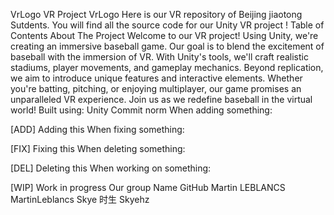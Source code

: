 VrLogo
VR Project
VrLogo
Here is our VR repository of Beijing jiaotong Sutdents.
You will find all the source code for our Unity VR project !
Table of Contents
About The Project
Welcome to our VR project! Using Unity, we're creating an immersive baseball game. Our goal is to blend the excitement of baseball with the immersion of VR. With Unity's tools, we'll craft realistic stadiums, player movements, and gameplay mechanics. Beyond replication, we aim to introduce unique features and interactive elements. Whether you're batting, pitching, or enjoying multiplayer, our game promises an unparalleled VR experience. Join us as we redefine baseball in the virtual world!
Built using:
Unity
Commit norm
When adding something:

[ADD] Adding this
When fixing something:

[FIX] Fixing this
When deleting something:

[DEL] Deleting this
When working on something:

[WIP] Work in progress
Our group
Name	GitHub
Martin LEBLANCS	MartinLeblancs
Skye 时生	Skyehz

